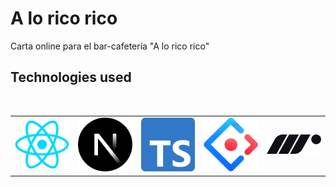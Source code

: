 # A lo rico rico

Carta online para el bar-cafetería "A lo rico rico"

## Technologies used

<br/>

<table align="center">
  </tr>
    <td>
        <img alt="React" src="./public/react-logo.png" width="100">
    </td>
    <td>
        <img alt="Next" src="./public/nextjs-logo.svg" width="100">
    </td>
    <td>
        <img alt="Typescript" src="./public/typescript-logo.svg" width="100">
    </td>
     <td>
        <img alt="Antd" src="./public/antd-logo.svg" width="100">
    </td>
     <td>
        <img alt="MotionOne" src="./public/motionone-logo.svg" width="100">
    </td>
  </tr>
</table>